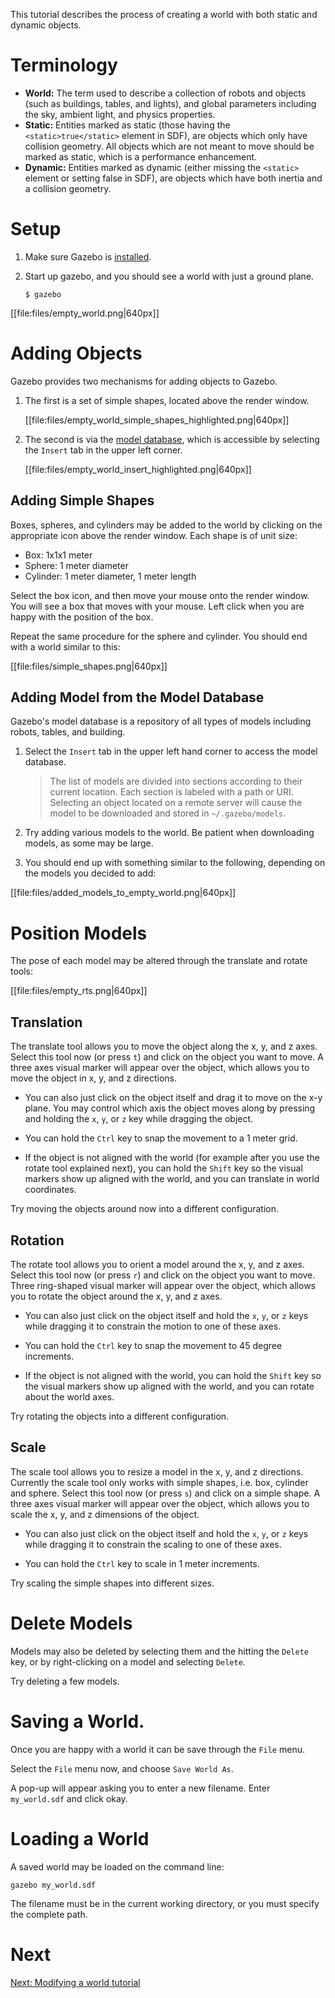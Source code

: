This tutorial describes the process of creating a world with both static and dynamic objects.

# Terminology

* **World:** The term used to describe a collection of robots and objects (such as buildings, tables, and lights), and global parameters including the sky, ambient light, and physics properties.
* **Static:** Entities marked as static (those having the `<static>true</static>` element in SDF), are objects which only have collision geometry. All objects which are not meant to move should be marked as static, which is a performance enhancement.
* **Dynamic:** Entities marked as dynamic (either missing the `<static>` element or setting <static>false</static> in SDF), are objects which have both inertia and a collision geometry.

# Setup

1.  Make sure Gazebo is [installed](http://gazebosim.org/tutorials?cat=install).

1.  Start up gazebo, and you should see a world with just a ground plane.

    ~~~
    $ gazebo
    ~~~

[[file:files/empty_world.png|640px]]

# Adding Objects

Gazebo provides two mechanisms for adding objects to Gazebo.

1.  The first is a set of simple shapes, located above the render window.

    [[file:files/empty_world_simple_shapes_highlighted.png|640px]]

1.  The second is via the [model database](https://github.com/osrf/gazebo_models), which is accessible by selecting the `Insert` tab in the upper left corner.

    [[file:files/empty_world_insert_highlighted.png|640px]]

## Adding Simple Shapes

Boxes, spheres, and cylinders may be added to the world by clicking on the appropriate icon above the render window. Each shape is of unit size:

* Box: 1x1x1 meter
* Sphere: 1 meter diameter
* Cylinder: 1 meter diameter, 1 meter length

Select the box icon, and then move your mouse onto the render window. You will see a box that moves with your mouse. Left click when you are happy with the position of the box.

Repeat the same procedure for the sphere and cylinder. You should end with a world similar to this:

[[file:files/simple_shapes.png|640px]]

## Adding Model from the Model Database

Gazebo's model database is a repository of all types of models including robots, tables, and building.

1.  Select the `Insert` tab in the upper left hand corner to access the model database.

    > The list of models are divided into sections according to their current location. Each section is labeled with a path or URI. Selecting an object located on a remote server will cause the model to be downloaded and stored in `~/.gazebo/models`.

2.  Try adding various models to the world. Be patient when downloading models, as some may be large.

3.  You should end up with something similar to the following, depending on the models you decided to add:

[[file:files/added_models_to_empty_world.png|640px]]

# Position Models

The pose of each model may be altered through the translate and rotate tools:

[[file:files/empty_rts.png|640px]]

## Translation
The translate tool allows you to move the object along the x, y, and z axes. Select this tool now (or press `t`) and click on the object you want to move. A three axes visual marker will appear over the object, which allows you to move the object in x, y, and z directions.

* You can also just click on the object itself and drag it to move on the x-y
plane. You may control which axis the object moves along by pressing and
holding the `x`, `y`, or `z` key while dragging the object.

* You can hold the `Ctrl` key to snap the movement to a 1 meter grid.

* If the object is not aligned with the world (for example after you use the
rotate tool explained next), you can hold the `Shift` key so the visual markers
show up aligned with the world, and you can translate in world coordinates.

Try moving the objects around now into a different configuration.

## Rotation
The rotate tool allows you to orient a model around the x, y, and z axes. Select this tool now (or press `r`) and click on the object you want to move. Three ring-shaped visual marker will appear over the object, which allows you to rotate the object around the x, y, and z axes.

* You can also just click on the object itself and hold the `x`, `y`, or `z` keys
while dragging it to constrain the motion to one of these axes.

* You can hold the `Ctrl` key to snap the movement to 45 degree increments.

* If the object is not aligned with the world, you can hold the `Shift` key so
the visual markers show up aligned with the world, and you can rotate about the
world axes.

Try rotating the objects into a different configuration.

## Scale
The scale tool allows you to resize a model in the x, y, and z directions. Currently the scale tool only works with simple shapes, i.e. box, cylinder and sphere. Select this tool now (or press `s`) and click on a simple shape. A three axes visual marker will appear over the object, which allows you to scale the x, y, and z dimensions of the object.

* You can also just click on the object itself and hold the `x`, `y`, or `z` keys
while dragging it to constrain the scaling to one of these axes.

* You can hold the `Ctrl` key to scale in 1 meter increments.

Try scaling the simple shapes into different sizes.

# Delete Models

Models may also be deleted by selecting them and the hitting the `Delete` key, or by right-clicking on a model and selecting `Delete`.

Try deleting a few models.

# Saving a World.

Once you are happy with a world it can be save through the `File` menu.

Select the `File` menu now, and choose `Save World As`.

A pop-up will appear asking you to enter a new filename. Enter `my_world.sdf` and click okay.

# Loading a World

A saved world may be loaded on the command line:

~~~
gazebo my_world.sdf
~~~

The filename must be in the current working directory, or you must specify the complete path.

# Next

[Next: Modifying a world tutorial](http://gazebosim.org/tutorials/?tut=modifying_world)
